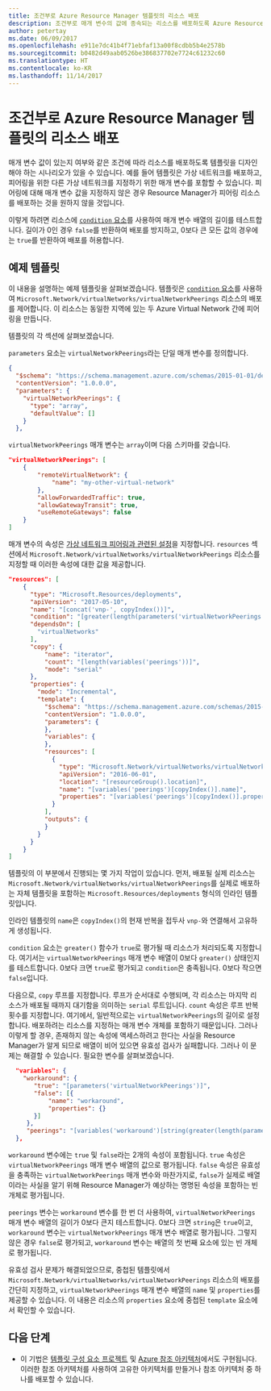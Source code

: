 ```yaml
---
title: 조건부로 Azure Resource Manager 템플릿의 리소스 배포
description: 조건부로 매개 변수의 값에 종속되는 리소스를 배포하도록 Azure Resource Manager 템플릿의 기능을 확장하는 방법을 설명합니다.
author: petertay
ms.date: 06/09/2017
ms.openlocfilehash: e911e7dc41b4f71ebfaf13a00f8cdbb5b4e2578b
ms.sourcegitcommit: b0482d49aab0526be386837702e7724c61232c60
ms.translationtype: HT
ms.contentlocale: ko-KR
ms.lasthandoff: 11/14/2017
---
```

# <a name="conditionally-deploy-a-resource-in-an-azure-resource-manager-template"></a>조건부로 Azure Resource Manager 템플릿의 리소스 배포

매개 변수 값이 있는지 여부와 같은 조건에 따라 리소스를 배포하도록 템플릿을 디자인해야 하는 시나리오가 있을 수 있습니다. 예를 들어 템플릿은 가상 네트워크를 배포하고, 피어링을 위한 다른 가상 네트워크를 지정하기 위한 매개 변수를 포함할 수 있습니다. 피어링에 대해 매개 변수 값을 지정하지 않은 경우 Resource Manager가 피어링 리소스를 배포하는 것을 원하지 않을 것입니다.

이렇게 하려면 리소스에 [`condition` 요소][azure-resource-manager-condition]를 사용하여 매개 변수 배열의 길이를 테스트합니다. 길이가 0인 경우 `false`를 반환하여 배포를 방지하고, 0보다 큰 모든 값의 경우에는 `true`를 반환하여 배포를 허용합니다.

## <a name="example-template"></a>예제 템플릿

이 내용을 설명하는 예제 템플릿을 살펴보겠습니다. 템플릿은 [`condition` 요소][azure-resource-manager-condition]를 사용하여 `Microsoft.Network/virtualNetworks/virtualNetworkPeerings` 리소스의 배포를 제어합니다. 이 리소스는 동일한 지역에 있는 두 Azure Virtual Network 간에 피어링을 만듭니다.

템플릿의 각 섹션에 살펴보겠습니다.

`parameters` 요소는 `virtualNetworkPeerings`라는 단일 매개 변수를 정의합니다. 

```json
{
  "$schema": "https://schema.management.azure.com/schemas/2015-01-01/deploymentTemplate.json#",
  "contentVersion": "1.0.0.0",
  "parameters": {
    "virtualNetworkPeerings": {
      "type": "array",
      "defaultValue": []
    }
  },
```
`virtualNetworkPeerings` 매개 변수는 `array`이며 다음 스키마를 갖습니다.

```json
"virtualNetworkPeerings": [
    {
        "remoteVirtualNetwork": {
            "name": "my-other-virtual-network"
        },
        "allowForwardedTraffic": true,
        "allowGatewayTransit": true,
        "useRemoteGateways": false
    }
]
```

매개 변수의 속성은 [가상 네트워크 피어링과 관련된 설정][vnet-peering-resource-schema]을 지정합니다. `resources` 섹션에서 `Microsoft.Network/virtualNetworks/virtualNetworkPeerings` 리소스를 지정할 때 이러한 속성에 대한 값을 제공합니다.

```json
"resources": [
    {
      "type": "Microsoft.Resources/deployments",
      "apiVersion": "2017-05-10",
      "name": "[concat('vnp-', copyIndex())]",
      "condition": "[greater(length(parameters('virtualNetworkPeerings')), 0)]",
      "dependsOn": [
        "virtualNetworks"
      ],
      "copy": {
          "name": "iterator",
          "count": "[length(variables('peerings'))]",
          "mode": "serial"
      },
      "properties": {
        "mode": "Incremental",
        "template": {
          "$schema": "https://schema.management.azure.com/schemas/2015-01-01/deploymentTemplate.json#",
          "contentVersion": "1.0.0.0",
          "parameters": {
          },
          "variables": {
          },
          "resources": [
            {
              "type": "Microsoft.Network/virtualNetworks/virtualNetworkPeerings",
              "apiVersion": "2016-06-01",
              "location": "[resourceGroup().location]",
              "name": "[variables('peerings')[copyIndex()].name]",
              "properties": "[variables('peerings')[copyIndex()].properties]"
            }
          ],
          "outputs": {
          }
        }
      }
    }
]
```
템플릿의 이 부분에서 진행되는 몇 가지 작업이 있습니다. 먼저, 배포될 실제 리소스는 `Microsoft.Network/virtualNetworks/virtualNetworkPeerings`를 실제로 배포하는 자체 템플릿을 포함하는 `Microsoft.Resources/deployments` 형식의 인라인 템플릿입니다.

인라인 템플릿의 `name`은 `copyIndex()`의 현재 반복을 접두사 `vnp-`와 연결해서 고유하게 생성됩니다. 

`condition` 요소는 `greater()` 함수가 `true`로 평가될 때 리소스가 처리되도록 지정합니다. 여기서는 `virtualNetworkPeerings` 매개 변수 배열이 0보다 `greater()` 상태인지를 테스트합니다. 0보다 크면 `true`로 평가되고 `condition`은 충족됩니다. 0보다 작으면 `false`입니다.

다음으로, `copy` 루프를 지정합니다. 루프가 순서대로 수행되며, 각 리소스는 마지막 리소스가 배포될 때까지 대기함을 의미하는 `serial` 루트입니다. `count` 속성은 루프 반복 횟수를 지정합니다. 여기에서, 일반적으로는 `virtualNetworkPeerings`의 길이로 설정합니다. 배포하려는 리소스를 지정하는 매개 변수 개체를 포함하기 때문입니다. 그러나 이렇게 할 경우, 존재하지 않는 속성에 액세스하려고 한다는 사실을 Resource Manager가 알게 되므로 배열이 비어 있으면 유효성 검사가 실패합니다. 그러나 이 문제는 해결할 수 있습니다. 필요한 변수를 살펴보겠습니다.

```json
  "variables": {
    "workaround": {
       "true": "[parameters('virtualNetworkPeerings')]",
       "false": [{
           "name": "workaround",
           "properties": {}
       }]
     },
     "peerings": "[variables('workaround')[string(greater(length(parameters('virtualNetworkPeerings')), 0))]]"
  },
```

`workaround` 변수에는 `true` 및 `false`라는 2개의 속성이 포함됩니다. `true` 속성은 `virtualNetworkPeerings` 매개 변수 배열의 값으로 평가됩니다. `false` 속성은 유효성을 충족하는 `virtualNetworkPeerings` 매개 변수와 마찬가지로, `false`가 실제로 배열이라는 사실을 알기 위해 Resource Manager가 예상하는 명명된 속성을 포함하는 빈 개체로 평가됩니다. 

`peerings` 변수는 `workaround` 변수를 한 번 더 사용하여, `virtualNetworkPeerings` 매개 변수 배열의 길이가 0보다 큰지 테스트합니다. 0보다 크면 `string`은 `true`이고, `workaround` 변수는 `virtualNetworkPeerings` 매개 변수 배열로 평가됩니다. 그렇지 않은 경우 `false`로 평가되고, `workaround` 변수는 배열의 첫 번째 요소에 있는 빈 개체로 평가됩니다.

유효성 검사 문제가 해결되었으므로, 중첩된 템플릿에서 `Microsoft.Network/virtualNetworks/virtualNetworkPeerings` 리소스의 배포를 간단히 지정하고, `virtualNetworkPeerings` 매개 변수 배열의 `name` 및 `properties`를 제공할 수 있습니다. 이 내용은 리소스의 `properties` 요소에 중첩된 `template` 요소에서 확인할 수 있습니다.

## <a name="next-steps"></a>다음 단계

* 이 기법은 [템플릿 구성 요소 프로젝트](https://github.com/mspnp/template-building-blocks) 및 [Azure 참조 아키텍처](/azure/architecture/reference-architectures/)에서도 구현됩니다. 이러한 참조 아키텍처를 사용하여 고유한 아키텍처를 만들거나 참조 아키텍처 중 하나를 배포할 수 있습니다.

<!-- links -->
[azure-resource-manager-condition]: /azure/azure-resource-manager/resource-group-authoring-templates#resources
[azure-resource-manager-variable]: /azure/azure-resource-manager/resource-group-authoring-templates#variables
[vnet-peering-resource-schema]: /azure/templates/microsoft.network/virtualnetworks/virtualnetworkpeerings